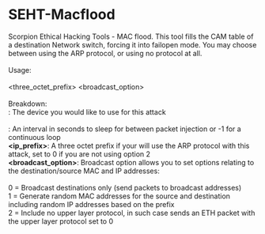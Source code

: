 # SEHT-Macflood
Scorpion Ethical Hacking Tools - MAC flood. This tool fills the CAM table of a destination Network switch, forcing it into failopen mode. You may choose between using the ARP protocol, or using no protocol at all.
<br/><br/>
Usage:
<br/><br/>
<device> <interval> <three_octet_prefix> <broadcast_option>
<br/><br/>
Breakdown:
<br/>**<device>**: The device you would like to use for this attack  
<br/>**<interval>**: An interval in seconds to sleep for between packet injection or -1 for a continuous loop
<br/>**<ip_prefix>**: A three octet prefix if your will use the ARP protocol with this attack, set to 0 if you are not using option 2
<br/>**<broadcast_option>**: Broadcast option allows you to set options relating to the destination/source MAC and IP addresses:  
<br/>0 = Broadcast destinations only (send packets to broadcast addresses)
<br/>1 = Generate random MAC addresses for the source and destination including random IP addresses based on the prefix
<br/>2 = Include no upper layer protocol, in such case sends an ETH packet with the upper layer protocol set to 0
